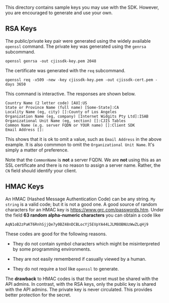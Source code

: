 This directory contains sample keys you may use with the SDK.
However, you are encouraged to generate and use your own.

## RSA Keys

The public/private key pair were generated using the widely
available `openssl` command.  The private key was generated
using the `genrsa` subcommand.

```
openssl genrsa -out cjissdk-key.pem 2048
```

The certificate was generated with the `req` subcommand.

```
openssl req -x509 -new -key cjissdk-key.pem -out cjissdk-cert.pem -days 3650
```

This command is interactive.  The responses are shown below.

```
Country Name (2 letter code) [AU]:US
State or Province Name (full name) [Some-State]:CA
Locality Name (eg, city) []:County of Los Angeles
Organization Name (eg, company) [Internet Widgits Pty Ltd]:ISAB
Organizational Unit Name (eg, section) []:CJIS Tables
Common Name (e.g. server FQDN or YOUR name) []:Client SDK
Email Address []:
```

This shows that it is ok to omit a value, such as `Email Address`
in the above example.  It is also commmon to omit the
`Organizational Unit Name`.  It's simply a matter of preference.

Note that the `CommonName` is **not** a server FQDN.  We are
**not** using this as an SSL certificate and there is no reason
to assign a server name.  Rather, the `CN` field should 
identify your client.

## HMAC Keys

An HMAC (Hashed Message Authentication Code) can be any string.
`My string` is a valid code; but it is not a good one.  A good
source of random characters for an HMAC key is
https://www.grc.com/passwords.htm.
Under the field **63 random alpha-numeric characters** you can
obtain a code like

```
AqN1oB2zPaKT6RnhSjjQe7y0BZ48nDCBLocYj5EVpYA44LJLM8OBNUzWwZLqHj9
```

These codes are good for the following reasons.

* They do not contain symbol characters which might be misinterpreted
  by some programming environments.

* They are not easily remembered if casually viewed by a human.

* They do not require a tool like `openssl` to generate.

The **drawback** to HMAC codes is that the secret must be shared
with the API admins.  In contrast, with the RSA keys, only the
public key is shared with the API admins.  The private key is
never circulated.  This provides better protection for the secret.